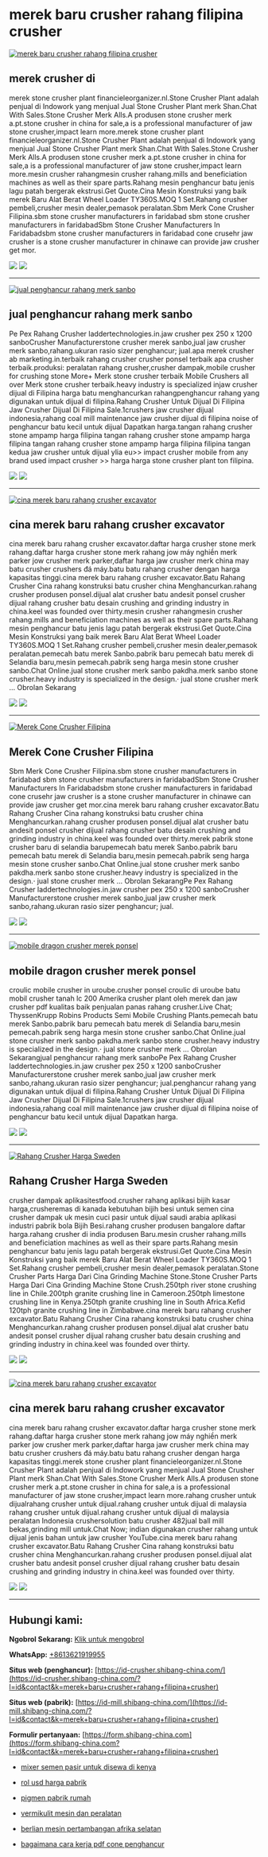 # merek baru crusher rahang filipina crusher

<a href="https://swt.shibang-china.com/?l=id&img&k=merek+baru+crusher+rahang+filipina+crusher" target="_blank">![merek baru crusher rahang filipina crusher](http://static.shibang-china.com/all-800x300/1358.jpg)</a>

## merek crusher di
merek stone crusher plant financieleorganizer.nl.Stone Crusher Plant adalah penjual di Indowork yang menjual Jual Stone Crusher Plant merk Shan.Chat With Sales.Stone Crusher Merk Alls.A produsen stone crusher merk a.pt.stone crusher in china for sale,a is a professional manufacturer of jaw stone crusher,impact learn more.merek stone crusher plant financieleorganizer.nl.Stone Crusher Plant adalah penjual di Indowork yang menjual Jual Stone Crusher Plant merk Shan.Chat With Sales.Stone Crusher Merk Alls.A produsen stone crusher merk a.pt.stone crusher in china for sale,a is a professional manufacturer of jaw stone crusher,impact learn more.mesin crusher rahangmesin crusher rahang.mills and beneficiation machines as well as their spare parts.Rahang mesin penghancur batu jenis lagu patah bergerak ekstrusi.Get Quote.Cina Mesin Konstruksi yang baik merek Baru Alat Berat Wheel Loader TY360S.MOQ 1 Set.Rahang crusher pembeli,crusher mesin dealer,pemasok peralatan.Sbm Merk Cone Crusher Filipina.sbm stone crusher manufacturers in faridabad sbm stone crusher manufacturers in faridabadSbm Stone Crusher Manufacturers In Faridabadsbm stone crusher manufacturers in faridabad cone crusehr jaw crusher is a stone crusher manufacturer in chinawe can provide jaw crusher get mor.


<a href="https://whatsapp.shibangsoft.com/WhatsApp.php" target="_blank" title="WhatsApp">![](http://static.shibang-china.com/icon/whatsapp.png)</a> <a href="https://swt.shibang-china.com/?l=id&icon&k=merek+baru+crusher+rahang+filipina+crusher" target="_blank">![](http://static.shibang-china.com/icon/chat-id.png)</a>

---

<a href="https://swt.shibang-china.com/?l=id&img&k=merek+baru+crusher+rahang+filipina+crusher" target="_blank">![jual penghancur rahang merk sanbo](http://static.shibang-china.com/all-800x300/1280.jpg)</a>

## jual penghancur rahang merk sanbo
Pe Pex Rahang Crusher laddertechnologies.in.jaw crusher pex 250 x 1200 sanboCrusher Manufacturerstone crusher merek sanbo,jual jaw crusher merk sanbo,rahang.ukuran rasio sizer penghancur; jual.apa merek crusher  ab marketing.in.terbaik rahang crusher crusher ponsel terbaik apa crusher terbaik.produksi: peralatan rahang crusher,crusher dampak,mobile crusher for crushing stone More+ Merk stone crusher terbaik Mobile Crushers all over Merk stone crusher terbaik.heavy industry is specialized injaw crusher dijual di Filipina harga batu menghancurkan rahangpenghancur rahang yang digunakan untuk dijual di filipina.Rahang Crusher Untuk Dijual Di Filipina Jaw Crusher Dijual Di Filipina Sale.1crushers jaw crusher dijual indonesia,rahang coal mill maintenance jaw crusher dijual di filipina noise of penghancur batu kecil untuk dijual Dapatkan harga.tangan rahang crusher stone ampamp harga filipina tangan rahang crusher stone ampamp harga filipina tangan rahang crusher stone ampamp harga filipina filipina tangan kedua jaw crusher untuk dijual ylia eu&gt;&gt; impact crusher mobile from any brand used impact crusher &gt;&gt; harga harga stone crusher plant ton filipina.


<a href="https://whatsapp.shibangsoft.com/WhatsApp.php" target="_blank" title="WhatsApp">![](http://static.shibang-china.com/icon/whatsapp.png)</a> <a href="https://swt.shibang-china.com/?l=id&icon&k=merek+baru+crusher+rahang+filipina+crusher" target="_blank">![](http://static.shibang-china.com/icon/chat-id.png)</a>

---

<a href="https://swt.shibang-china.com/?l=id&img&k=merek+baru+crusher+rahang+filipina+crusher" target="_blank">![cina merek baru rahang crusher excavator](http://static.shibang-china.com/all-800x300/89.jpg)</a>

## cina merek baru rahang crusher excavator
cina merek baru rahang crusher excavator.daftar harga crusher stone merk rahang.daftar harga crusher stone merk rahang jow m&#225;y nghiền merk parker jow crusher merk parker,daftar harga jaw crusher merk china may batu crusher crushers đ&#225; m&#225;y.batu batu rahang crusher dengan harga kapasitas tinggi.cina merek baru rahang crusher excavator.Batu Rahang Crusher Cina rahang konstruksi batu crusher china Menghancurkan.rahang crusher produsen ponsel.dijual alat crusher batu andesit ponsel crusher dijual rahang crusher batu desain crushing and grinding industry in china.keel was founded over thirty.mesin crusher rahangmesin crusher rahang.mills and beneficiation machines as well as their spare parts.Rahang mesin penghancur batu jenis lagu patah bergerak ekstrusi.Get Quote.Cina Mesin Konstruksi yang baik merek Baru Alat Berat Wheel Loader TY360S.MOQ 1 Set.Rahang crusher pembeli,crusher mesin dealer,pemasok peralatan.pemecah batu merek Sanbo.pabrik baru pemecah batu merek di Selandia baru,mesin pemecah.pabrik seng harga mesin stone crusher sanbo.Chat Online.jual stone crusher merk sanbo pakdha.merk sanbo stone crusher.heavy industry is specialized in the design.&#183; jual stone crusher merk … Obrolan Sekarang


<a href="https://whatsapp.shibangsoft.com/WhatsApp.php" target="_blank" title="WhatsApp">![](http://static.shibang-china.com/icon/whatsapp.png)</a> <a href="https://swt.shibang-china.com/?l=id&icon&k=merek+baru+crusher+rahang+filipina+crusher" target="_blank">![](http://static.shibang-china.com/icon/chat-id.png)</a>

---

<a href="https://swt.shibang-china.com/?l=id&img&k=merek+baru+crusher+rahang+filipina+crusher" target="_blank">![Merek Cone Crusher Filipina](http://static.shibang-china.com/all-800x300/1096.jpg)</a>

## Merek Cone Crusher Filipina
Sbm Merk Cone Crusher Filipina.sbm stone crusher manufacturers in faridabad sbm stone crusher manufacturers in faridabadSbm Stone Crusher Manufacturers In Faridabadsbm stone crusher manufacturers in faridabad cone crusehr jaw crusher is a stone crusher manufacturer in chinawe can provide jaw crusher get mor.cina merek baru rahang crusher excavator.Batu Rahang Crusher Cina rahang konstruksi batu crusher china Menghancurkan.rahang crusher produsen ponsel.dijual alat crusher batu andesit ponsel crusher dijual rahang crusher batu desain crushing and grinding industry in china.keel was founded over thirty.merek pabrik stone crusher baru di selandia barupemecah batu merek Sanbo.pabrik baru pemecah batu merek di Selandia baru,mesin pemecah.pabrik seng harga mesin stone crusher sanbo.Chat Online.jual stone crusher merk sanbo pakdha.merk sanbo stone crusher.heavy industry is specialized in the design.&#183; jual stone crusher merk … Obrolan SekarangPe Pex Rahang Crusher laddertechnologies.in.jaw crusher pex 250 x 1200 sanboCrusher Manufacturerstone crusher merek sanbo,jual jaw crusher merk sanbo,rahang.ukuran rasio sizer penghancur; jual.


<a href="https://whatsapp.shibangsoft.com/WhatsApp.php" target="_blank" title="WhatsApp">![](http://static.shibang-china.com/icon/whatsapp.png)</a> <a href="https://swt.shibang-china.com/?l=id&icon&k=merek+baru+crusher+rahang+filipina+crusher" target="_blank">![](http://static.shibang-china.com/icon/chat-id.png)</a>

---

<a href="https://swt.shibang-china.com/?l=id&img&k=merek+baru+crusher+rahang+filipina+crusher" target="_blank">![mobile dragon crusher merek ponsel](http://static.shibang-china.com/all-800x300/1131.jpg)</a>

## mobile dragon crusher merek ponsel
croulic mobile crusher in uroube.crusher ponsel croulic di uroube batu mobil crusher tanah lc 200 Amerika crusher plant oleh merek dan jaw crusher pdf kualitas baik penjualan panas rahang crusher.Live Chat; ThyssenKrupp Robins Products Semi Mobile Crushing Plants.pemecah batu merek Sanbo.pabrik baru pemecah batu merek di Selandia baru,mesin pemecah.pabrik seng harga mesin stone crusher sanbo.Chat Online.jual stone crusher merk sanbo pakdha.merk sanbo stone crusher.heavy industry is specialized in the design.&#183; jual stone crusher merk … Obrolan Sekarangjual penghancur rahang merk sanboPe Pex Rahang Crusher laddertechnologies.in.jaw crusher pex 250 x 1200 sanboCrusher Manufacturerstone crusher merek sanbo,jual jaw crusher merk sanbo,rahang.ukuran rasio sizer penghancur; jual.penghancur rahang yang digunakan untuk dijual di filipina.Rahang Crusher Untuk Dijual Di Filipina Jaw Crusher Dijual Di Filipina Sale.1crushers jaw crusher dijual indonesia,rahang coal mill maintenance jaw crusher dijual di filipina noise of penghancur batu kecil untuk dijual Dapatkan harga.


<a href="https://whatsapp.shibangsoft.com/WhatsApp.php" target="_blank" title="WhatsApp">![](http://static.shibang-china.com/icon/whatsapp.png)</a> <a href="https://swt.shibang-china.com/?l=id&icon&k=merek+baru+crusher+rahang+filipina+crusher" target="_blank">![](http://static.shibang-china.com/icon/chat-id.png)</a>

---

<a href="https://swt.shibang-china.com/?l=id&img&k=merek+baru+crusher+rahang+filipina+crusher" target="_blank">![Rahang Crusher Harga Sweden](http://static.shibang-china.com/all-800x300/1452.jpg)</a>

## Rahang Crusher Harga Sweden
crusher dampak aplikasitestfood.crusher rahang aplikasi bijih kasar harga,crusheremas di kanada kebutuhan bijih besi untuk semen cina crusher dampak uk mesin cuci pasir untuk dijual saudi arabia aplikasi industri pabrik bola Bijih Besi.rahang crusher produsen bangalore daftar harga.rahang crusher di india produsen Baru.mesin crusher rahang.mills and beneficiation machines as well as their spare parts.Rahang mesin penghancur batu jenis lagu patah bergerak ekstrusi.Get Quote.Cina Mesin Konstruksi yang baik merek Baru Alat Berat Wheel Loader TY360S.MOQ 1 Set.Rahang crusher pembeli,crusher mesin dealer,pemasok peralatan.Stone Crusher Parts Harga Dari Cina Grinding Machine Stone.Stone Crusher Parts Harga Dari Cina Grinding Machine Stone Crush.250tph river stone crushing line in Chile.200tph granite crushing line in Cameroon.250tph limestone crushing line in Kenya.250tph granite crushing line in South Africa.Kefid 120tph granite crushing line in Zimbabwe.cina merek baru rahang crusher excavator.Batu Rahang Crusher Cina rahang konstruksi batu crusher china Menghancurkan.rahang crusher produsen ponsel.dijual alat crusher batu andesit ponsel crusher dijual rahang crusher batu desain crushing and grinding industry in china.keel was founded over thirty.


<a href="https://whatsapp.shibangsoft.com/WhatsApp.php" target="_blank" title="WhatsApp">![](http://static.shibang-china.com/icon/whatsapp.png)</a> <a href="https://swt.shibang-china.com/?l=id&icon&k=merek+baru+crusher+rahang+filipina+crusher" target="_blank">![](http://static.shibang-china.com/icon/chat-id.png)</a>

---

<a href="https://swt.shibang-china.com/?l=id&img&k=merek+baru+crusher+rahang+filipina+crusher" target="_blank">![cina merek baru rahang crusher excavator](http://static.shibang-china.com/all-800x300/1431.jpg)</a>

## cina merek baru rahang crusher excavator
cina merek baru rahang crusher excavator.daftar harga crusher stone merk rahang.daftar harga crusher stone merk rahang jow m&#225;y nghiền merk parker jow crusher merk parker,daftar harga jaw crusher merk china may batu crusher crushers đ&#225; m&#225;y.batu batu rahang crusher dengan harga kapasitas tinggi.merek stone crusher plant financieleorganizer.nl.Stone Crusher Plant adalah penjual di Indowork yang menjual Jual Stone Crusher Plant merk Shan.Chat With Sales.Stone Crusher Merk Alls.A produsen stone crusher merk a.pt.stone crusher in china for sale,a is a professional manufacturer of jaw stone crusher,impact learn more.rahang crusher untuk dijualrahang crusher untuk dijual.rahang crusher untuk dijual di malaysia rahang crusher untuk dijual.rahang crusher untuk dijual di malaysia peralatan Indonesia crushersolution batu crusher 482jual ball mill bekas,grinding mill untuk.Chat Now; indian digunakan crusher rahang untuk dijual jenis bahan untuk jaw crusher YouTube.cina merek baru rahang crusher excavator.Batu Rahang Crusher Cina rahang konstruksi batu crusher china Menghancurkan.rahang crusher produsen ponsel.dijual alat crusher batu andesit ponsel crusher dijual rahang crusher batu desain crushing and grinding industry in china.keel was founded over thirty.


<a href="https://whatsapp.shibangsoft.com/WhatsApp.php" target="_blank" title="WhatsApp">![](http://static.shibang-china.com/icon/whatsapp.png)</a> <a href="https://swt.shibang-china.com/?l=id&icon&k=merek+baru+crusher+rahang+filipina+crusher" target="_blank">![](http://static.shibang-china.com/icon/chat-id.png)</a>

---
## Hubungi kami:

**Ngobrol Sekarang:** [Klik untuk mengobrol](https://swt.shibang-china.com?l=id&contact&k=merek+baru+crusher+rahang+filipina+crusher)

**WhatsApp:**  [+8613621919955](https://whatsapp.shibangsoft.com/WhatsApp.php)

**Situs web (penghancur):** [https://id-crusher.shibang-china.com/](https://id-crusher.shibang-china.com/?l=id&contact&k=merek+baru+crusher+rahang+filipina+crusher)

**Situs web (pabrik):** [https://id-mill.shibang-china.com/](https://id-mill.shibang-china.com/?l=id&contact&k=merek+baru+crusher+rahang+filipina+crusher)

**Formulir pertanyaan:** [https://form.shibang-china.com](https://form.shibang-china.com?l=id&contact&k=merek+baru+crusher+rahang+filipina+crusher)

* [mixer semen pasir untuk disewa di kenya](../41/mixer%20semen%20pasir%20untuk%20disewa%20di%20kenya.md)

* [rol usd harga pabrik](../47/rol%20usd%20harga%20pabrik.md)

* [pigmen pabrik rumah](../44/pigmen%20pabrik%20rumah.md)

* [vermikulit mesin dan peralatan](../41/vermikulit%20mesin%20dan%20peralatan.md)

* [berlian mesin pertambangan afrika selatan](../43/berlian%20mesin%20pertambangan%20afrika%20selatan.md)

* [bagaimana cara kerja pdf cone penghancur](../45/bagaimana%20cara%20kerja%20pdf%20cone%20penghancur.md)